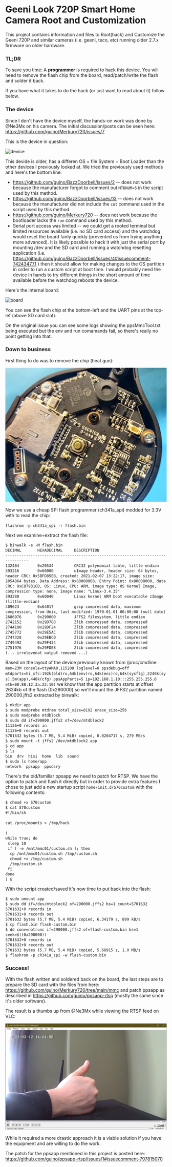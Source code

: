 # Geeni Look 720P Smart Home Camera Root and Customization

This project contains information and files to Root(hack) and Customize the Geeni 720P and similar cameras (i.e. geeni, teco, etc) running older 2.7.x firmware on older hardware.

### TL;DR

To save you time: A **programmer** is required to hack this device. You will need to remove the flash chip from the board, read/patch/write the flash and solder it back. 

If you have what it takes to do the hack (or just want to read about it) follow below.

### The device

Since I don't have the device myself, the hands-on work was done by @Ne3Mx on his camera. The initial discussion/posts can be seen here: https://github.com/guino/Merkury720/issues/7

This is the device in question:

![device](https://user-images.githubusercontent.com/19650964/110670144-a1dbf300-81a7-11eb-9fe5-263b1865ec7a.png)

This devide is older, has a differen OS + file System + Boot Loader than the other devices I previously looked at. We tried the previously used methods and here's the bottom line:

* https://github.com/guino/BazzDoorbell/issues/2 -- does not work because the manufacturer forgot to comment out `MTDNUM=5` in the script used by this method.
* https://github.com/guino/BazzDoorbell/issues/13 -- does not work because the manufacturer did not include the `cut` command used in the script used by this method.
* https://github.com/guino/Merkury720 -- does not work because the bootloader lacks the `run` command used by this method.
* Serial port access was limited -- we could get a rooted terminal but limited resources available (i.e. no SD card access) and the watchdog would reset the board fairly quickly (prevented us from trying anything more advanced). It is likely possible to hack it with just the serial port by mounting /dev and the SD card and running a watchdog resetting application (i.e. https://github.com/guino/BazzDoorbell/issues/4#issuecomment-742434771 ) then it should allow for making changes to the OS partition in order to run a custom script at boot time. I would probably need the device in hands to try different things in the short amount of time available before the watchdog reboots the device.

Here's the internal board:

![board](https://user-images.githubusercontent.com/19650964/110670264-c89a2980-81a7-11eb-8235-ab31543a0e10.png)

You can see the flash chip at the bottom-left and the UART pins at the top-lef (above SD card slot).

On the original issue you can see some logs showing the ppsMmcTool.txt being executed but the env and run comamands fail, so there's really no point getting into that.

### Down to business

First thing to do was to remove the chip (heat gun):

![noflash](https://raw.githubusercontent.com/guino/Geeni720P/master/img/noflash.jpg)

Now we use a cheap SPI flash programmer (ch341a_spi) modded for 3.3V with to read the chip:

`flashrom -p ch341a_spi -r flash.bin`

Next we examine+extract the flash file:

```
$ binwalk -e -M flash.bin
DECIMAL       HEXADECIMAL     DESCRIPTION
--------------------------------------------------------------------------------
132404        0x20534         CRC32 polynomial table, little endian
393216        0x60000         uImage header, header size: 64 bytes, header CRC: 0x5BFD85EB, created: 2021-02-07 13:22:17, image size: 2054864 bytes, Data Address: 0x80008000, Entry Point: 0x80008000, data CRC: 0xC87931CD, OS: Linux, CPU: ARM, image type: OS Kernel Image, compression type: none, image name: "Linux-3.4.35"
393280        0x60040         Linux kernel ARM boot executable zImage (little-endian)
409623        0x64017         gzip compressed data, maximum compression, from Unix, last modified: 1970-01-01 00:00:00 (null date)
2686976       0x290000        JFFS2 filesystem, little endian
2742152       0x29D788        Zlib compressed data, compressed
2744100       0x29DF24        Zlib compressed data, compressed
2745772       0x29E5AC        Zlib compressed data, compressed
2747328       0x29EBC0        Zlib compressed data, compressed
2749492       0x29F434        Zlib compressed data, compressed
2751976       0x29FDE8        Zlib compressed data, compressed
(... irrelevenat output removed ...)
```

Based on the layout of the device previously known from /proc/cmdline: `mem=23M console=ttyAMA0,115200 loglevel=0 ppsdebug=off mtdparts=hi_sfc:192k(bld)ro,64k(env)ro,64k(enc)ro,64k(sysflg),2240k(sys),5m(app),448k(cfg) ppsAppParts=5 ip=192.168.1.10:::255.255.255.0 eth=08:88:12:3a:22:10)` we know that the app partition starts at offset 2624kb of the flash (0x290000) so we'll mount the JFFS2 partition named 290000.jffs2 extracted by binwalk:

```
$ mkdir app
$ sudo modprobe mtdram total_size=8192 erase_size=256
$ sudo modprobe mtdblock
$ sudo dd if=290000.jffs2 of=/dev/mtdblock2
11136+0 records in
11136+0 records out
5701632 bytes (5.7 MB, 5.4 MiB) copied, 0.0204717 s, 279 MB/s
$ sudo mount -t jffs2 /dev/mtdblock2 app
$ cd app
$ ls
bin  drv  hisi  home  lib  sound
$ sudo ls home/app
network  ppsapp  ppsdsry
```

There's the old/familiar ppsapp we need to patch for RTSP. We have the option to patch and flash it directly but in order to provide extra features I chose to just add a new startup script `home/init.d/S70custom` with the following contents:

```
$ chmod +x S70custom
$ cat S70custom 
#!/bin/sh

cat /proc/mounts > /tmp/hack

(
while true; do
 sleep 10
 if [ -e /mnt/mmc01/custom.sh ]; then
  cp /mnt/mmc01/custom.sh /tmp/custom.sh
  chmod +x /tmp/custom.sh
  /tmp/custom.sh
 fi
done
) &
```

With the script created/saved it's now time to put back into the flash:

```
$ sudo umount app
$ sudo dd if=/dev/mtdblock2 of=290000.jffs2 bs=1 count=5701632
5701632+0 records in
5701632+0 records out
5701632 bytes (5.7 MB, 5.4 MiB) copied, 6.34179 s, 899 kB/s
$ cp flash.bin flash-custom.bin
$ dd conv=notrunc if=290000.jffs2 of=flash-custom.bin bs=1 seek=$((0x290000))
5701632+0 records in
5701632+0 records out
5701632 bytes (5.7 MB, 5.4 MiB) copied, 5.68915 s, 1.0 MB/s
$ flashrom -p ch341a_spi -w flash-custom.bin
```

### Success!

With the flash written and soldered back on the board, the last steps are to prepare the SD card with the files from here: https://github.com/guino/Merkury720/tree/main/mmc and patch ppsapp as described in https://github.com/guino/ppsapp-rtsp (mostly the same since it's older software).

The result is a thumbs up from @Ne3Mx while viewing the RTSP feed on VLC:

![vlc](https://raw.githubusercontent.com/guino/Geeni720P/master/img/VLC.png)

While it required a more drastic approach it is a viable solution if you have the equipment and are willing to do the work.

The patch for the ppsapp mentioned in this project is posted here: https://github.com/guino/ppsapp-rtsp/issues/1#issuecomment-797815070
